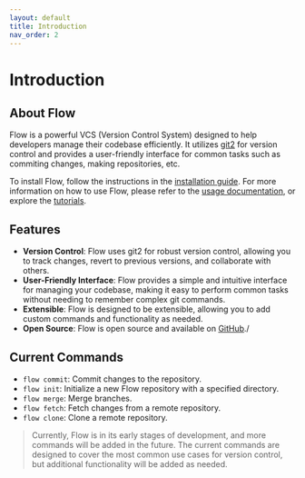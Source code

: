 ```yaml
---
layout: default
title: Introduction
nav_order: 2
---
```


# Introduction

## About Flow
Flow is a powerful VCS (Version Control System) designed to help developers manage their codebase efficiently. It utilizes
[git2](https://crates.io/crates/git2-rs) for version control and provides a user-friendly interface for common tasks such as commiting changes, making repositories, etc.

To install Flow, follow the instructions in the [installation guide](installation.md).
For more information on how to use Flow, please refer to the [usage documentation](usage.md), or explore the [tutorials](tutorials.md).

## Features

- **Version Control**: Flow uses git2 for robust version control, allowing you to track changes, revert to previous versions, and collaborate with others.
- **User-Friendly Interface**: Flow provides a simple and intuitive interface for managing your codebase, making it easy to perform common tasks without needing to remember complex git commands.
- **Extensible**: Flow is designed to be extensible, allowing you to add custom commands and functionality as needed.
- **Open Source**: Flow is open source and available on [GitHub](https://github.com/Pjdur/Flow)./

## Current Commands

- `flow commit`: Commit changes to the repository.
- `flow init`: Initialize a new Flow repository with a specified directory.
- `flow merge`: Merge branches.
- `flow fetch`: Fetch changes from a remote repository.
- `flow clone`: Clone a remote repository.

> Currently, Flow is in its early stages of development, and more commands will be added in the future. The current commands are designed to cover the most common use cases for version control, but additional functionality will be added as needed.